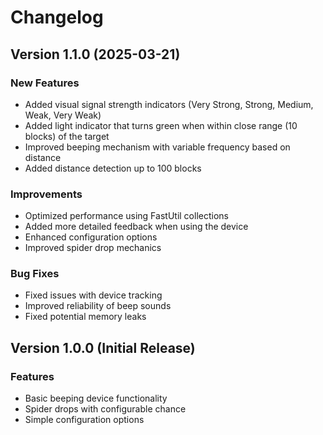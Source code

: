 # Changelog

## Version 1.1.0 (2025-03-21)

### New Features
- Added visual signal strength indicators (Very Strong, Strong, Medium, Weak, Very Weak)
- Added light indicator that turns green when within close range (10 blocks) of the target
- Improved beeping mechanism with variable frequency based on distance
- Added distance detection up to 100 blocks

### Improvements
- Optimized performance using FastUtil collections
- Added more detailed feedback when using the device
- Enhanced configuration options
- Improved spider drop mechanics

### Bug Fixes
- Fixed issues with device tracking
- Improved reliability of beep sounds
- Fixed potential memory leaks

## Version 1.0.0 (Initial Release)

### Features
- Basic beeping device functionality
- Spider drops with configurable chance
- Simple configuration options

